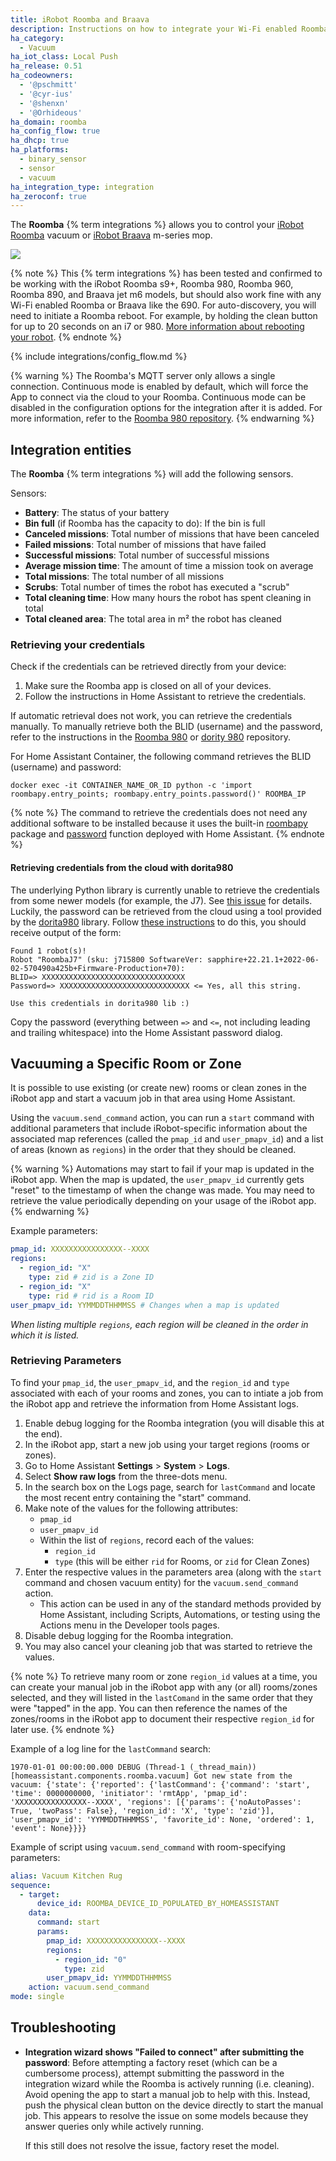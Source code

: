 ```yaml
---
title: iRobot Roomba and Braava
description: Instructions on how to integrate your Wi-Fi enabled Roomba and Braava within Home Assistant.
ha_category:
  - Vacuum
ha_iot_class: Local Push
ha_release: 0.51
ha_codeowners:
  - '@pschmitt'
  - '@cyr-ius'
  - '@shenxn'
  - '@Orhideous'
ha_domain: roomba
ha_config_flow: true
ha_dhcp: true
ha_platforms:
  - binary_sensor
  - sensor
  - vacuum
ha_integration_type: integration
ha_zeroconf: true
---
```


The **Roomba** {% term integrations %} allows you to control your [iRobot Roomba](https://www.irobot.com/roomba) vacuum or [iRobot Braava](https://www.irobot.com/braava) m-series mop.

<p class='img'>
<img src='/images/screenshots/more-info-dialog-roomba.png' />
</p>

{% note %}
This {% term integrations %}  has been tested and confirmed to be working with the iRobot Roomba s9+, Roomba 980, Roomba 960, Roomba 890, and Braava jet m6 models, but should also work fine with any Wi-Fi enabled Roomba or Braava like the 690. For auto-discovery, you will need to initiate a Roomba reboot. For example, by holding the clean button for up to 20 seconds on an i7 or 980. [More information about rebooting your robot](https://homesupport.irobot.com/s/article/9087).
{% endnote %}

{% include integrations/config_flow.md %}

{% warning %}
The Roomba's MQTT server only allows a single connection. Continuous mode is enabled by default, which will force the App to connect via the cloud to your Roomba. Continuous mode can be disabled in the configuration options for the integration after it is added. For more information, refer to the [Roomba 980 repository](https://github.com/NickWaterton/Roomba980-Python#firmware-2xx-notes).
{% endwarning %}

## Integration entities

The **Roomba** {% term integrations %} will add the following sensors.

Sensors:

- **Battery**: The status of your battery
- **Bin full** (if Roomba has the capacity to do): If the bin is full
- **Canceled missions**: Total number of missions that have been canceled
- **Failed missions**: Total number of missions that have failed
- **Successful missions**: Total number of successful missions
- **Average mission time**: The amount of time a mission took on average
- **Total missions**: The total number of all missions
- **Scrubs**: Total number of times the robot has executed a "scrub"
- **Total cleaning time**: How many hours the robot has spent cleaning in total
- **Total cleaned area**: The total area in m² the robot has cleaned

### Retrieving your credentials

Check if the credentials can be retrieved directly from your device:

1. Make sure the Roomba app is closed on all of your devices.
2. Follow the instructions in Home Assistant to retrieve the credentials.

If automatic retrieval does not work, you can retrieve the credentials manually. To manually retrieve both the BLID (username) and the password, refer to the instructions in the [Roomba 980](https://github.com/NickWaterton/Roomba980-Python#how-to-get-your-usernameblid-and-password) or [dority 980](https://github.com/koalazak/dorita980#how-to-get-your-usernameblid-and-password) repository.

For Home Assistant Container, the following command retrieves the BLID (username) and password:

```shell
docker exec -it CONTAINER_NAME_OR_ID python -c 'import roombapy.entry_points; roombapy.entry_points.password()' ROOMBA_IP
```

{% note %}
The command to retrieve the credentials does not need any additional software to be installed because it uses the built-in [roombapy](https://github.com/pschmitt/roombapy) package and [password](https://github.com/pschmitt/roombapy/blob/1.6.1/roomba/entry_points.py#L20) function deployed with Home Assistant.
{% endnote %}

#### Retrieving credentials from the cloud with dorita980

The underlying Python library is currently unable to retrieve the credentials from some newer models (for example, the J7). See [this issue](https://github.com/pschmitt/roombapy/issues/97) for details. Luckily, the password can be retrieved from the cloud using a tool provided by the [dorita980](https://github.com/koalazak/dorita980) library. Follow [these instructions](https://github.com/koalazak/dorita980#how-to-get-your-usernameblid-and-password) to do this, you should receive output of the form:

```shell
Found 1 robot(s)!
Robot "RoombaJ7" (sku: j715800 SoftwareVer: sapphire+22.21.1+2022-06-02-570490a425b+Firmware-Production+70):
BLID=> XXXXXXXXXXXXXXXXXXXXXXXXXXXXXXXX
Password=> XXXXXXXXXXXXXXXXXXXXXXXXXXXXX <= Yes, all this string.

Use this credentials in dorita980 lib :)
```

Copy the password (everything between `=>` and `<=`, not including leading and trailing whitespace) into the Home Assistant password dialog.

## Vacuuming a Specific Room or Zone
It is possible to use existing (or create new) rooms or clean zones in the iRobot app and start a vacuum job in that area using Home Assistant.

Using the `vacuum.send_command` action, you can run a `start` command with additional parameters that include iRobot-specific information about the associated map references (called the `pmap_id` and `user_pmapv_id`) and a list of areas (known as `regions`) in the order that they should be cleaned.

{% warning %}
Automations may start to fail if your map is updated in the iRobot app. When the map is updated, the `user_pmapv_id` currently gets "reset" to the timestamp of when the change was made. You may need to retrieve the value periodically depending on your usage of the iRobot app.
{% endwarning %}

Example parameters:
```yaml
pmap_id: XXXXXXXXXXXXXXXX--XXXX
regions:
  - region_id: "X"
    type: zid # zid is a Zone ID
  - region_id: "X"
    type: rid # rid is a Room ID
user_pmapv_id: YYMMDDTHHMMSS # Changes when a map is updated
```
*When listing multiple `regions`, each region will be cleaned in the order in which it is listed.*

### Retrieving Parameters
To find your `pmap_id`, the `user_pmapv_id`, and the `region_id` and `type` associated with each of your rooms and zones, you can to intiate a job from the iRobot app and retrieve the information from Home Assistant logs.

1. Enable debug logging for the Roomba integration (you will disable this at the end).
2. In the iRobot app, start a new job using your target regions (rooms or zones).
3. Go to Home Assistant **Settings** > **System** > **Logs**.
4. Select **Show raw logs** from the three-dots menu.
5. In the search box on the Logs page, search for `lastCommand` and locate the most recent entry containing the "start" command.
6. Make note of the values for the following attributes: 
    - `pmap_id`
    - `user_pmapv_id`
    - Within the list of `regions`, record each of the values:
        - `region_id`
        - `type` (this will be either `rid` for Rooms, or `zid` for Clean Zones)
7. Enter the respective values in the parameters area (along with the `start` command and chosen vacuum entity) for the `vacuum.send_command` action.
    - This action can be used in any of the standard methods provided by Home Assistant, including Scripts, Automations, or testing using the Actions menu in the Developer tools pages.
8. Disable debug logging for the Roomba integration.
9. You may also cancel your cleaning job that was started to retrieve the values.

{% note %}
To retrieve many room or zone `region_id` values at a time, you can create your manual job in the iRobot app with any (or all) rooms/zones selected, and they will listed in the `lastComand` in the same order that they were "tapped" in the app. You can then reference the names of the zones/rooms in the iRobot app to document their respective `region_id` for later use.
{% endnote %}

Example of a log line for the `lastCommand` search:

```shell
1970-01-01 00:00:00.000 DEBUG (Thread-1 (_thread_main)) [homeassistant.components.roomba.vacuum] Got new state from the vacuum: {'state': {'reported': {'lastCommand': {'command': 'start', 'time': 0000000000, 'initiator': 'rmtApp', 'pmap_id': 'XXXXXXXXXXXXXXXX--XXXX', 'regions': [{'params': {'noAutoPasses': True, 'twoPass': False}, 'region_id': 'X', 'type': 'zid'}], 'user_pmapv_id': 'YYMMDDTHHMMSS', 'favorite_id': None, 'ordered': 1, 'event': None}}}}
```

Example of script using `vacuum.send_command` with room-specifying parameters:

```yaml
alias: Vacuum Kitchen Rug
sequence:
  - target:
      device_id: ROOMBA_DEVICE_ID_POPULATED_BY_HOMEASSISTANT
    data:
      command: start
      params:
        pmap_id: XXXXXXXXXXXXXXXX--XXXX
        regions:
          - region_id: "0"
            type: zid
        user_pmapv_id: YYMMDDTHHMMSS
    action: vacuum.send_command
mode: single
```

## Troubleshooting

- **Integration wizard shows "Failed to connect" after submitting the password**: Before attempting a factory reset (which can be a cumbersome process), attempt submitting the password in the integration wizard while the Roomba is actively running (i.e. cleaning). Avoid opening the app to start a manual job to help with this. Instead, push the physical clean button on the device directly to start the manual job. This appears to resolve the issue on some models because they answer queries only while actively running.

  If this still does not resolve the issue, factory reset the model.
